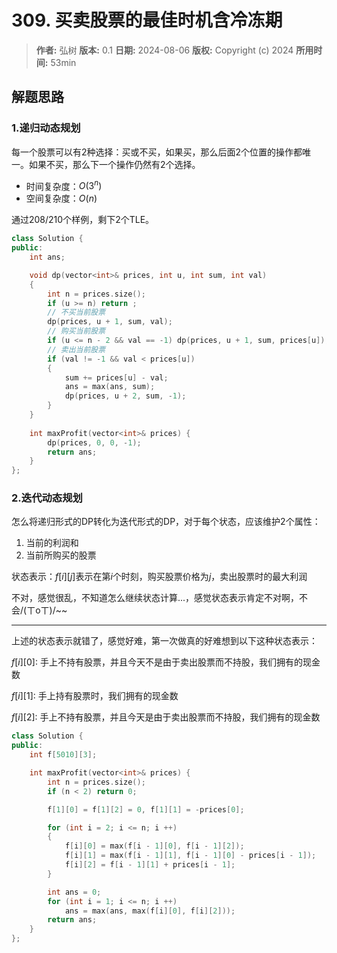 # 309. 买卖股票的最佳时机含冷冻期

> **作者:** 弘树
> **版本:** 0.1
> **日期:** 2024-08-06
> **版权:** Copyright (c) 2024
> **所用时间:** 53min

## 解题思路
### 1.递归动态规划

每一个股票可以有2种选择：买或不买，如果买，那么后面2个位置的操作都唯一。如果不买，那么下一个操作仍然有2个选择。

- 时间复杂度：$O(3^n)$
- 空间复杂度：$O(n)$

通过208/210个样例，剩下2个TLE。

```C++
class Solution {
public:
    int ans;

    void dp(vector<int>& prices, int u, int sum, int val)
    {
        int n = prices.size();
        if (u >= n) return ;
        // 不买当前股票
        dp(prices, u + 1, sum, val);
        // 购买当前股票
        if (u <= n - 2 && val == -1) dp(prices, u + 1, sum, prices[u]);
        // 卖出当前股票
        if (val != -1 && val < prices[u])
        {
            sum += prices[u] - val;
            ans = max(ans, sum);
            dp(prices, u + 2, sum, -1);
        }
    }
    
    int maxProfit(vector<int>& prices) {
        dp(prices, 0, 0, -1);
        return ans;
    }
};
```

### 2.迭代动态规划

怎么将递归形式的DP转化为迭代形式的DP，对于每个状态，应该维护2个属性：

1. 当前的利润和
2. 当前所购买的股票

状态表示：$f[i][j]$表示在第$i$个时刻，购买股票价格为$j$，卖出股票时的最大利润

不对，感觉很乱，不知道怎么继续状态计算...，感觉状态表示肯定不对啊，不会/(ㄒoㄒ)/~~

---

上述的状态表示就错了，感觉好难，第一次做真的好难想到以下这种状态表示：

$f[i][0]$: 手上不持有股票，并且今天不是由于卖出股票而不持股，我们拥有的现金数

$f[i][1]$: 手上持有股票时，我们拥有的现金数

$f[i][2]$: 手上不持有股票，并且今天是由于卖出股票而不持股，我们拥有的现金数

```C++
class Solution {
public:
    int f[5010][3];

    int maxProfit(vector<int>& prices) {
        int n = prices.size();
        if (n < 2) return 0;

        f[1][0] = f[1][2] = 0, f[1][1] = -prices[0];

        for (int i = 2; i <= n; i ++)
        {
            f[i][0] = max(f[i - 1][0], f[i - 1][2]);
            f[i][1] = max(f[i - 1][1], f[i - 1][0] - prices[i - 1]);
            f[i][2] = f[i - 1][1] + prices[i - 1];
        }

        int ans = 0;
        for (int i = 1; i <= n; i ++)
            ans = max(ans, max(f[i][0], f[i][2]));
        return ans;
    }
};
```